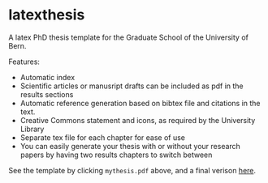 # latexthesis
A latex PhD thesis template for the Graduate School of the University of Bern.

Features:
* Automatic index
* Scientific articles or manusript drafts can be included as pdf in the results sections
* Automatic reference generation based on bibtex file and citations in the text.
* Creative Commons statement and icons, as required by the University Library
* Separate tex file for each chapter for ease of use
* You can easily generate your thesis with or without your research papers by having two results chapters to switch between

See the template by clicking `mythesis.pdf` above, and a final verison [here](https://drive.google.com/open?id=0B_Iex2d05ajAUmR3RDJBTkRsNEE).
